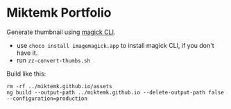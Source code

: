# Miktemk Portfolio

Generate thumbnail using [magick CLI](https://imagemagick.org/script/command-line-tools.php).

 - use `choco install imagemagick.app` to install magick CLI, if you don't have it.
 - run `zz-convert-thumbs.sh`

Build like this:

    rm -rf ../miktemk.github.io/assets
    ng build --output-path ../miktemk.github.io --delete-output-path false --configuration=production

